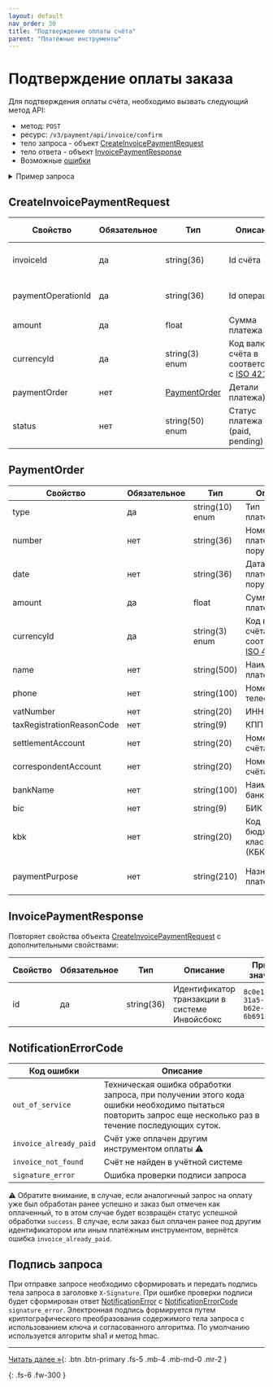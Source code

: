 ```yaml
---
layout: default
nav_order: 30
title: "Подтверждение оплаты счёта"
parent: "Платёжные инструменты"
---
```


# Подтверждение оплаты заказа

Для подтверждения оплаты счёта, необходимо вызвать следующий метод API:

- метод: `POST`
- ресурс: `/v3/payment/api/invoice/confirm`
- тело запроса - объект [CreateInvoicePaymentRequest](#createinvoicepaymentrequest)
- тело ответа - объект [InvoicePaymentResponse](#invoicepaymentresponse)
- Возможные [ошибки](/docs/dictionary/error/)

<details>
  <summary>Пример запроса</summary>
<section markdown="1">
``` json
POST /v3/payment/api/invoice/confirm
Authorization: Bearer b37c4c689295904ed21eee5d9a48d42e
Content-Type: application/json
Accept: application/json
{
    "paymentOperationId" : "117a58b0-7dc9-424c-8f07-b8a865e8bcc7",
    "paymentOrderNumber" : "1342",
    "paymentOrderDate" : "2023-04-01",
    "amount" : 19658.45,
    "currencyId" : "RUB",
    "customer" : {
      "type" : "legal",
      "name" : "ООО Ромашка",
      "vatNumber" : "7710044140",
      "taxRegistrationReasonCode" : "770001001",
      "settlementAccount" : "40702810800190000253",
      "correspondentAccount" : "30101810700000000187",
      "bankName" : "ПАО ВТБ",
      "bic" : "044039142"
    }
}
```
</section>
</details>

## CreateInvoicePaymentRequest

| Свойство           | Обязательное | Тип             | Описание                   | Пример значения                        |
|--------------------|--------------|-----------------|----------------------------|----------------------------------------|
| invoiceId          | да           | string(36)      | Id счёта                   | `01771534-1a57-f184-dee3-ebeb91dded75` |
| paymentOperationId | да           | string(36)      | Id операции                | `117a58b0-7dc9-424c-8f07-b8a865e8bcc7` |
| amount             | да           | float           | Сумма платежа              | `19658.45`                             |
| currencyId         | да           | string(3) enum  | Код валюты счёта в соответствии с [ISO 4217](/docs/dictionary/iso4217/) | `RUB`, `USD`,`EUR`, `GBP` |
| paymentOrder       | нет          | [PaymentOrder](#paymentorder) | Детали платежа)    |                                        |
| status                    | нет          | string(50) enum | Статус платежа (paid, pending) | `paid`                                 |

## PaymentOrder

| Свойство                  | Обязательное | Тип             | Описание                   | Пример значения                                                |
|---------------------------|--------------|-----------------|----------------------------|----------------------------------------------------------------|
| type                      | да           | string(10) enum | Тип плательщика            | `legal` - юр. лицо, `private` - физ лицо                       |
| number                    | нет          | string(36)      | Номер платёжного поручения | `1342`                                 |
| date                      | нет          | string(36)      | Дата платёжного поручения  | `2023-04-01`                           |
| amount                    | да           | float           | Сумма платежа              | `19658.45`                                                 |
| currencyId                | да           | string(3) enum  | Код валюты счёта в соответствии с [ISO 4217](/docs/dictionary/iso4217/) | `RUB`, `USD`,`EUR`, `GBP`              |
| name                      | нет          | string(500)     | Наименование плательщика       | `ООО Ромашка`                                                  |
| phone                     | нет          | string(100)     | Номер телефона                 | `79001112233`                                                  |
| vatNumber                 | нет          | string(20)      | ИНН                            | `7710044140`                                                   |
| taxRegistrationReasonCode | нет          | string(9)       | КПП                            | `770001001`                                                    |
| settlementAccount         | нет          | string(20)      | Номер расчт. счёта             | `40702810800190000253`                                         |
| correspondentAccount      | нет          | string(20)      | Номер корр. счёта              | `30101810700000000187`                                         |
| bankName                  | нет          | string(100)     | Наименование банка             | `ПАО ВТБ`                                                      |
| bic                       | нет          | string(9)       | БИК                            | `044039142`                                                    |
| kbk                       | нет          | string(20)      | Код бюджетной классификации (КБК) | `18210501011011000110`                                      |
| paymentPurpose            | нет          | string(210)     | Назначение платежа             | `Оплата по счёту №10-2946153 за авиабилеты, НДС не выделяется` |


## InvoicePaymentResponse

Повторяет свойства объекта [CreateInvoicePaymentRequest](#createinvoicepaymentrequest) с дополнительными свойствами:

| Свойство   | Обязательное | Тип        | Описание                                      | Пример значения                         |
|------------|--------------|------------|-----------------------------------------------|-----------------------------------------|
| id         | да           | string(36) | Идентификатор транзакции в системе Инвойсбокс | `8c0e116d-31a5-4210-b62e-6b6917851f69`  |


## NotificationErrorCode

| Код ошибки             | Описание                                                                                                                                                  |
|------------------------|-----------------------------------------------------------------------------------------------------------------------------------------------------------|
| `out_of_service`       | Техническая ошибка обработки запроса, при получении этого кода ошибки необходимо пытаться повторить запрос еще несколько раз в течение последующих суток. |
| `invoice_already_paid` | Счёт уже оплачен другим инструментом оплаты :warning:                                                                                                     |
| `invoice_not_found`    | Счёт не найден в учётной системе                                                                                                                          |
| `signature_error`      | Ошибка проверки подписи запроса                                                                                                                           |

:warning: Обратите внимание, в случае, если аналогичный запрос на оплату уже был обработан ранее успешно и заказ был отмечен как оплаченный, то в этом случае будет возвращён статус успешной обработки `success`.
В случае, если заказ был оплачен ранее под другим идентификатором или иным платёжным инструментом, вернётся ошибка `invoice_already_paid`.


## Подпись запроса

При отправке запросе необходимо сформировать и передать подпись тела запроса в заголовке `X-Signature`. При ошибке проверки подписи будет сформирован ответ [NotificationError](#notificationerror) с [NotificationErrorCode](#notificationerrorcode) `signature_error`.
Электронная подпись формируется путем криптографического преобразования содержимого тела запроса с использованием ключа и согласованного алгоритма.
По умолчанию используется алгоритм sha1 и метод hmac.



---
[Читать далее &raquo;](/docs/dictionary){: .btn .btn-primary .fs-5 .mb-4 .mb-md-0 .mr-2 }

{: .fs-6 .fw-300 }
